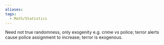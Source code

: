 ```yaml
---
aliases: 
tags:
  - Math/Statistics
---
```

Need not true randomness, only exogenity
e.g. crime vs police; terror alerts cause police assignment to increase; terror is exogenous.

